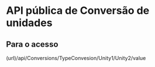 # API pública de Conversão de unidades

## Para o acesso

(url)/api/Conversions/TypeConvesion/Unity1/Unity2/value